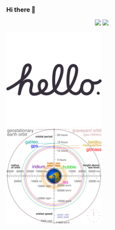 ### Hi there 👋
<p align="center">
  <img src="https://github-readme-stats.vercel.app/api?username=amayushkumar&show_icons=true&theme=default&count_private=true&line_height=27">
  <img src = "https://github-readme-stats.vercel.app/api/top-langs/?username=amayushkumar&theme=default">
</p>
<a href="https://www.amayushkumar.ml"><img src="https://raw.githubusercontent.com/amayushkumar/amayushkumar/main/t.svg" width="50%" height="50%"></a><br>
<a href="https://www.amayushkumar.ml"><img src="https://raw.githubusercontent.com/amayushkumar/amayushkumar/main/c.svg" width="50%" height="50%"></a><br>
